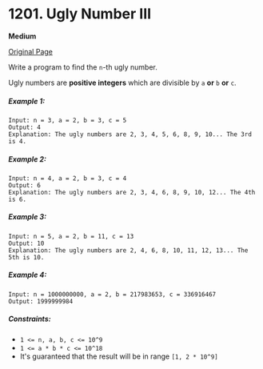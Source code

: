 # 1201. Ugly Number III

**Medium**

[Original Page](https://leetcode.com/problems/ugly-number-iii/)

Write a program to find the `n`-th ugly number.

Ugly numbers are __positive integers__ which are divisible by `a` __or__ `b` __or__ `c`.

##### Example 1:
```
Input: n = 3, a = 2, b = 3, c = 5
Output: 4
Explanation: The ugly numbers are 2, 3, 4, 5, 6, 8, 9, 10... The 3rd is 4.
```

##### Example 2:
```
Input: n = 4, a = 2, b = 3, c = 4
Output: 6
Explanation: The ugly numbers are 2, 3, 4, 6, 8, 9, 10, 12... The 4th is 6.
```

##### Example 3:
```
Input: n = 5, a = 2, b = 11, c = 13
Output: 10
Explanation: The ugly numbers are 2, 4, 6, 8, 10, 11, 12, 13... The 5th is 10.
```

##### Example 4:
```
Input: n = 1000000000, a = 2, b = 217983653, c = 336916467
Output: 1999999984
```

##### Constraints:
- `1 <= n, a, b, c <= 10^9`
- `1 <= a * b * c <= 10^18`
- It's guaranteed that the result will be in range `[1, 2 * 10^9]`
